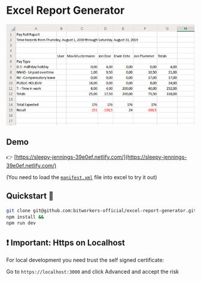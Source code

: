 # Excel Report Generator

![](./demo-image.png)

## Demo

👉 [https://sleepy-jennings-39e0ef.netlify.com/](https://sleepy-jennings-39e0ef.netlify.com/)

(You need to load the [`manifest.xml`](https://sleepy-jennings-39e0ef.netlify.com/manifest.xml) file into excel to try it out)

## Quickstart 🚀

```sh
git clone git@github.com:bitworkers-official/excel-report-generator.git &&
npm install &&
npm run dev
```

## ❗ Important: Https on Localhost

For local development you need trust the self signed certificate:

Go to `https://localhost:3000` and click Advanced and accept the risk
